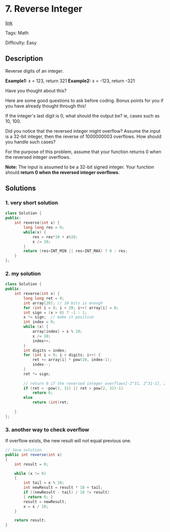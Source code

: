 # 7. Reverse Integer

[link](https://leetcode.com/problems/reverse-integer/description/)

Tags: Math

Difficulty: Easy

## Description

Reverse digits of an integer.

**Example1:** x =  123, return  321
**Example2:** x = -123, return -321

Have you thought about this?

Here are some good questions to ask before coding. Bonus points for you if you have already
thought through this!

If the integer's last digit is 0, what should the output be? ie, cases such as 10, 100.

Did you notice that the reversed integer might overflow? Assume the input is a 32-bit integer,
 then the reverse of 1000000003 overflows. How should you handle such cases?

For the purpose of this problem, assume that your function returns 0 when the reversed
integer overflows.

**Note:**
The input is assumed to be a 32-bit signed integer. Your function should **return 0
when the reversed integer overflows**.

## Solutions

### 1. very short solution

```c++
class Solution {
public:
    int reverse(int x) {
        long long res = 0;
        while(x) {
            res = res*10 + x%10;
            x /= 10;
        }
        return (res<INT_MIN || res>INT_MAX) ? 0 : res;
    }
};
```

### 2. my solution

```c++
class Solution {
public:
    int reverse(int x) {
        long long ret = 0;
        int array[20]; // 10 bits is enough
        for (int i = 0; i < 20; i++) array[i] = 0;
        int sign = (x > 0) ? -1 : 1;
        x *= sign;  // make it positive
        int index = 0;
        while (x) {
            array[index] = x % 10;
            x /= 10;
            index++;
        }
        int digits = index;
        for (int i = 0; i < digits; i++) {
            ret += array[i] * pow(10, index-1);
            index--;
        }
        ret *= sign;
        
        // return 0 if the reversed integer overflows[-2^31, 2^31-1], 2^31=2147483648
        if (ret < -pow(2, 31) || ret > pow(2, 31)-1)
            return 0;
        else
            return (int)ret;
        
    }
};
```

### 3. another way to check overflow

If overflow exists, the new result will not equal previous one.

```java
// Java solution
public int reverse(int x)
{
    int result = 0;

    while (x != 0)
    {
        int tail = x % 10;
        int newResult = result * 10 + tail;
        if ((newResult - tail) / 10 != result)
        { return 0; }
        result = newResult;
        x = x / 10;
    }

    return result;
}
```

